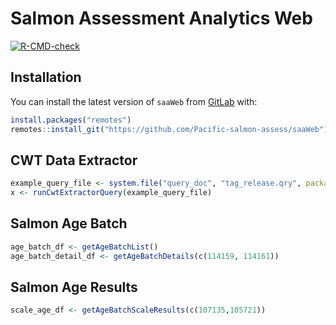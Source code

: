 # Salmon Assessment Analytics Web

  <!-- badges: start -->
  [![R-CMD-check](https://github.com/Pacific-salmon-assess/saaWeb/actions/workflows/R-CMD-check.yaml/badge.svg)](https://github.com/Pacific-salmon-assess/saaWeb/actions/workflows/R-CMD-check.yaml)
  <!-- badges: end -->

## Installation

You can install the latest version of `saaWeb` from [GitLab](https://github.com/Pacific-salmon-assess/saaWeb) with:

``` r
install.packages("remotes") 
remotes::install_git("https://github.com/Pacific-salmon-assess/saaWeb") 
```

## CWT Data Extractor

``` r
example_query_file <- system.file("query_doc", "tag_release.qry", package = "saaWeb")
x <- runCwtExtractorQuery(example_query_file)
```

## Salmon Age Batch

``` r
age_batch_df <- getAgeBatchList()
age_batch_detail_df <- getAgeBatchDetails(c(114159, 114161))
```


## Salmon Age Results

``` r
scale_age_df <- getAgeBatchScaleResults(c(107135,105721))
```
